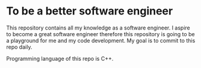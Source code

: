 # To be a better software engineer

This repository contains all my knowledge as a software engineer. I aspire to become a great software engineer therefore this repository is going to be a playground for me and my code development. My goal is to commit to this repo daily.

Programming language of this repo is C++.
